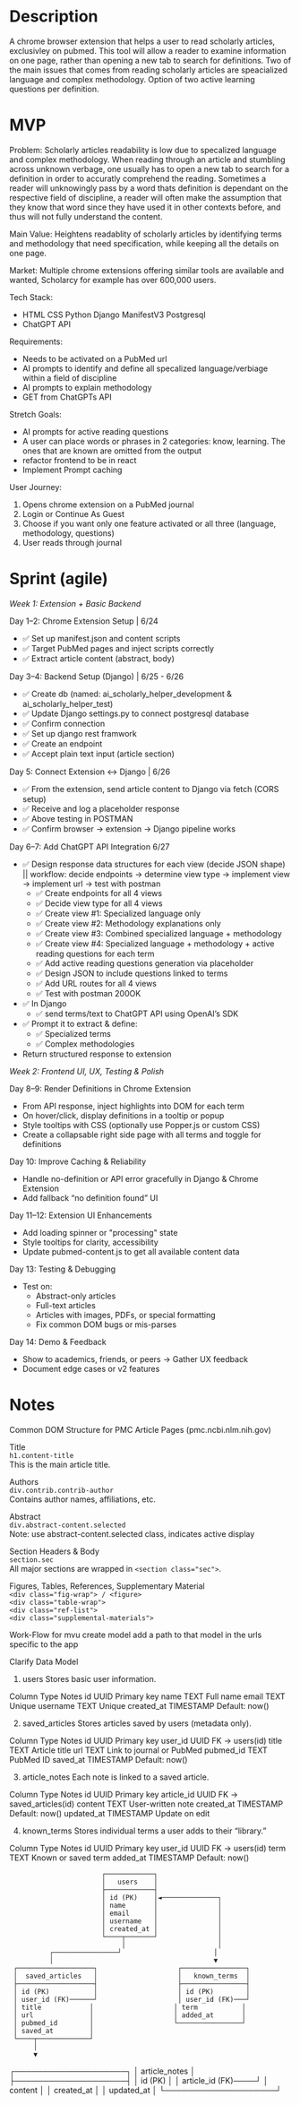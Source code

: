 # Description
A chrome browser extension that helps a user to read scholarly articles, exclusivley on pubmed. This tool will allow a reader to examine information on one page, rather than opening a new tab to search for definitions. Two of the main issues that comes from reading scholarly articles are speacialized language and complex methodology. Option of two active learning questions per definition.


# MVP 
Problem: 
Scholarly articles readability is low due to specalized language and complex methodology. When reading through an article and stumbling across unknown verbage, one usually has to open a new tab to search for a definition in order to accuratly comprehend the reading. Sometimes a reader will unknowingly pass by a word thats definition is dependant on the respective field of discipline, a reader will often make the assumption that they know that word since they have used it in other contexts before, and thus will not fully understand the content.

Main Value: 
Heightens readablity of scholarly articles by identifying terms and methodology that need specification, while keeping all the details on one page. 

Market: 
Multiple chrome extensions offering similar tools are available and wanted, Scholarcy for example has over 600,000 users.

Tech Stack:
- HTML CSS Python Django ManifestV3 Postgresql
- ChatGPT API

Requirements:
- Needs to be activated on a PubMed url 
- AI prompts to identify and define all specalized language/verbiage within a field of discipline 
- AI prompts to explain methodology 
- GET from ChatGPTs API

Stretch Goals:
- AI prompts for active reading questions
- A user can place words or phrases in 2 categories: know, learning. The ones that are known are omitted from the output
- refactor frontend to be in react
- Implement Prompt caching

User Journey:
1. Opens chrome extension on a PubMed journal 
2. Login or Continue As Guest
3. Choose if you want only one feature activated or all three (language, methodology, questions)
4. User reads through journal 








# Sprint (agile)

*Week 1: Extension + Basic Backend*

Day 1–2: Chrome Extension Setup | 6/24
- ✅ Set up manifest.json and content scripts  
- ✅ Target PubMed pages and inject scripts correctly 
- ✅ Extract article content (abstract, body) 

Day 3–4: Backend Setup (Django) | 6/25 - 6/26
- ✅ Create db (named: ai_scholarly_helper_development & ai_scholarly_helper_test)
- ✅ Update Django settings.py to connect postgresql database
- ✅ Confirm connection
- ✅ Set up django rest framwork
- ✅ Create an endpoint
- ✅ Accept plain text input (article section)

Day 5: Connect Extension ↔ Django | 6/26
- ✅ From the extension, send article content to Django via fetch (CORS setup)
- ✅ Receive and log a placeholder response
- ✅ Above testing in POSTMAN
- ✅ Confirm browser → extension → Django pipeline works

Day 6–7: Add ChatGPT API Integration 6/27
- ✅ Design response data structures for each view (decide JSON shape) || workflow: decide endpoints → determine view type → implement view → implement url → test with postman
  - ✅ Create endpoints for all 4 views 
  - ✅ Decide view type for all 4 views 
  - ✅ Create view #1: Specialized language only
  - ✅ Create view #2: Methodology explanations only
  - ✅ Create view #3: Combined specialized language + methodology
  - ✅ Create view #4: Specialized language + methodology + active reading questions for each term
  - ✅ Add active reading questions generation via placeholder
  - ✅ Design JSON to include questions linked to terms
  - ✅ Add URL routes for all 4 views
  - ✅ Test with postman 200OK
- ✅ In Django 
  - ✅ send terms/text to ChatGPT API using OpenAI’s SDK
- ✅ Prompt it to extract & define:
  - ✅ Specialized terms
  - ✅ Complex methodologies
-  Return structured response to extension


*Week 2: Frontend UI, UX, Testing & Polish*

Day 8–9: Render Definitions in Chrome Extension
- From API response, inject highlights into DOM for each term
- On hover/click, display definitions in a tooltip or popup
- Style tooltips with CSS (optionally use Popper.js or custom CSS)
- Create a collapsable right side page with all terms and toggle for definitions  

Day 10: Improve Caching & Reliability
- Handle no-definition or API error gracefully in Django & Chrome Extension
- Add fallback “no definition found” UI

Day 11–12: Extension UI Enhancements
- Add loading spinner or "processing" state
- Style tooltips for clarity, accessibility
- Update pubmed-content.js to get all available content data 

Day 13: Testing & Debugging
- Test on:
  - Abstract-only articles
  - Full-text articles
  - Articles with images, PDFs, or special formatting
  - Fix common DOM bugs or mis-parses

Day 14: Demo & Feedback
- Show to academics, friends, or peers -> Gather UX feedback
- Document edge cases or v2 features 





# Notes
Common DOM Structure for PMC Article Pages (pmc.ncbi.nlm.nih.gov)

Title <br>
`h1.content-title`<br>
This is the main article title. <br>

Authors <br>
`div.contrib.contrib-author`<br>
Contains author names, affiliations, etc.<br>

Abstract <br>
`div.abstract-content.selected`<br>
Note: use abstract-content.selected class, indicates active display <br>

Section Headers & Body<br>
`section.sec`<br>
All major sections are wrapped in `<section class="sec">`.<br>

Figures, Tables, References, Supplementary Material<br>
`<div class="fig-wrap"> / <figure>` <br>
`<div class="table-wrap">`<br>
`<div class="ref-list">`<br>
`<div class="supplemental-materials">`<br>


Work-Flow for mvu
create model 
add a path to that model in the urls specific to the app


Clarify Data Model 
1. users
Stores basic user information.

Column	Type	Notes
id	UUID	Primary key
name	TEXT	Full name
email	TEXT	Unique
username	TEXT	Unique
created_at	TIMESTAMP	Default: now()

2. saved_articles
Stores articles saved by users (metadata only).

Column	Type	Notes
id	UUID	Primary key
user_id	UUID	FK → users(id)
title	TEXT	Article title
url	TEXT	Link to journal or PubMed
pubmed_id	TEXT	PubMed ID
saved_at	TIMESTAMP	Default: now()

3. article_notes
Each note is linked to a saved article.

Column	Type	Notes
id	UUID	Primary key
article_id	UUID	FK → saved_articles(id)
content	TEXT	User-written note
created_at	TIMESTAMP	Default: now()
updated_at	TIMESTAMP	Update on edit

4. known_terms
Stores individual terms a user adds to their “library.”

Column	Type	Notes
id	UUID	Primary key
user_id	UUID	FK → users(id)
term	TEXT	Known or saved term
added_at	TIMESTAMP	Default: now()


                           ┌────────────┐
                           │   users    │
                           ├────────────┤
                           │ id (PK)    │◄──────────────┐
                           │ name       │               │
                           │ email      │               │
                           │ username   │               │
                           │ created_at │               │
                           └────┬───────┘               │
                                │                       │
              ┌────────────────┘                       │
              │                                        ▼
     ┌───────────────────┐                    ┌────────────────┐
     │  saved_articles   │                    │   known_terms  │
     ├───────────────────┤                    ├────────────────┤
     │ id (PK)           │                    │ id (PK)        │
     │ user_id (FK)──────┘                    │ user_id (FK)───┘
     │ title            │                    │ term           │
     │ url              │                    │ added_at       │
     │ pubmed_id        │                    └────────────────┘
     │ saved_at         │
     └────┬─────────────┘
          │
          ▼
 ┌────────────────────┐
 │   article_notes     │
 ├────────────────────┤
 │ id (PK)            │
 │ article_id (FK)────┘
 │ content            │
 │ created_at         │
 │ updated_at         │
 └────────────────────┘
